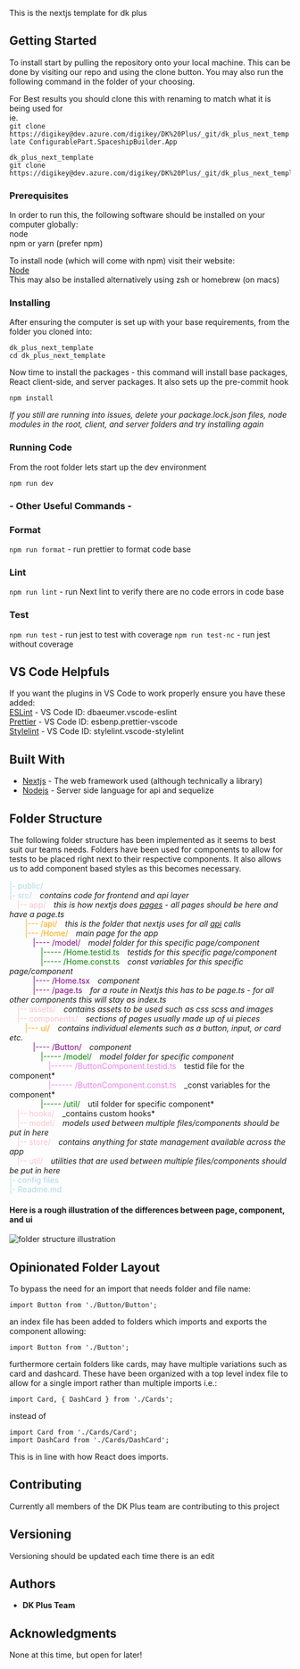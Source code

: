 This is the nextjs template for dk plus

## Getting Started

To install start by pulling the repository onto your local machine. This can be done by visiting our repo and using the clone button.
You may also run the following command in the folder of your choosing.

For Best results you should clone this with renaming to match what it is being used for  
ie.  
`git clone https://digikey@dev.azure.com/digikey/DK%20Plus/_git/dk_plus_next_template ConfigurablePart.SpaceshipBuilder.App`

```
dk_plus_next_template
git clone https://digikey@dev.azure.com/digikey/DK%20Plus/_git/dk_plus_next_template
```

### Prerequisites

In order to run this, the following software should be installed on your computer globally:  
node  
npm or yarn (prefer npm)

To install node (which will come with npm) visit their website:  
[Node](https://nodejs.dev/)  
This may also be installed alternatively using zsh or homebrew (on macs)

### Installing

After ensuring the computer is set up with your base requirements, from the folder you cloned into:

```
dk_plus_next_template
cd dk_plus_next_template
```

Now time to install the packages - this command will install base packages, React client-side, and server packages. It also sets up the pre-commit hook

```
npm install
```

_If you still are running into issues, delete your package.lock.json files, node modules in the root, client, and server folders and try installing again_

### Running Code

From the root folder lets start up the dev environment

```
npm run dev
```

### - Other Useful Commands -

### Format

`npm run format` - run prettier to format code base

### Lint

`npm run lint` - run Next lint to verify there are no code errors in code base

### Test

`npm run test` - run jest to test with coverage
`npm run test-nc` - run jest without coverage

## VS Code Helpfuls

If you want the plugins in VS Code to work properly ensure you have these added:  
[ESLint](https://marketplace.visualstudio.com/items?itemName=dbaeumer.vscode-eslint) - VS Code ID: dbaeumer.vscode-eslint  
[Prettier](https://marketplace.visualstudio.com/items?itemName=esbenp.prettier-vscode) - VS Code ID: esbenp.prettier-vscode  
[Stylelint](https://marketplace.visualstudio.com/items?itemName=stylelint.vscode-stylelint) - VS Code ID: stylelint.vscode-stylelint

## Built With

-   [Nextjs](https://nextjs.org/) - The web framework used (although technically a library)
-   [Nodejs](https://nodejs.org/en/) - Server side language for api and sequelize

## Folder Structure

The following folder structure has been implemented as it seems to best suit our teams needs. Folders have been used for components to allow for tests to be placed right next to their respective components. It also allows us to add component based styles as this becomes necessary.

<span style="color:lightblue">|- public/</span>  
<span style="color:lightblue">|- src/</span>&emsp;_contains code for frontend and api layer_  
<span style="color:pink">&emsp;|-- app/</span>&emsp;_this is how nextjs does <a href="https://nextjs.org/docs/app/building-your-application/routing/defining-routes">pages</a> - all pages should be here and have a page.ts_  
<span style="color:orange">&emsp;&emsp;|--- /api/</span>&emsp;_this is the folder that nextjs uses for all <a href="https://nextjs.org/docs/app/building-your-application/routing/route-handlers">api</a> calls_  
<span style="color:orange">&emsp;&emsp;|--- /Home/</span>&emsp;_main page for the app_  
<span style="color:purple">&emsp;&emsp;&emsp;|---- /model/</span>&emsp;_model folder for this specific page/component_  
<span style="color:green">&emsp;&emsp;&emsp;&emsp;|----- /Home.testid.ts</span>&emsp;_testids for this specific page/component_  
<span style="color:green">&emsp;&emsp;&emsp;&emsp;|----- /Home.const.ts</span>&emsp;_const variables for this specific page/component_  
<span style="color:purple">&emsp;&emsp;&emsp;|---- /Home.tsx</span>&emsp;_component_  
<span style="color:purple">&emsp;&emsp;&emsp;|---- /page.ts</span>&emsp;_for a route in Nextjs this has to be page.ts - for all other components this will stay as index.ts_  
<span style="color:pink">&emsp;|-- assets/</span>&emsp;_contains assets to be used such as css scss and images_  
<span style="color:pink">&emsp;|-- components/</span>&emsp;_sections of pages usually made up of ui pieces_  
<span style="color:orange">&emsp;&emsp;|--- ui/</span>&emsp;_contains individual elements such as a button, input, or card etc._  
<span style="color:purple">&emsp;&emsp;&emsp;|---- /Button/</span>&emsp;_component_  
<span style="color:green">&emsp;&emsp;&emsp;&emsp;|----- /model/</span>&emsp;_model folder for specific component_  
<span style="color:violet">&emsp;&emsp;&emsp;&emsp;&emsp;|------ /ButtonComponent.testid.ts</span>&emsp;testid file for the component*  
<span style="color:violet">&emsp;&emsp;&emsp;&emsp;&emsp;|------ /ButtonComponent.const.ts</span>&emsp;\_const variables for the component*  
<span style="color:green">&emsp;&emsp;&emsp;&emsp;|----- /util/</span>&emsp;util folder for specific component*  
<span style="color:pink">&emsp;|-- hooks/</span>&emsp;\_contains custom hooks*  
<span style="color:pink">&emsp;|-- model/</span>&emsp;_models used between multiple files/components should be put in here_  
<span style="color:pink">&emsp;|-- store/</span>&emsp;_contains anything for state management available across the app_  
<span style="color:pink">&emsp;|-- util/</span>&emsp;_utilities that are used between multiple files/components should be put in here_  
<span style="color:lightblue">|- config files</span>  
<span style="color:lightblue">|- Readme.md</span>

#### Here is a rough illustration of the differences between page, component, and ui

![folder structure illustration](/src/assets/images/folder-structure.png)

## Opinionated Folder Layout

To bypass the need for an import that needs folder and file name:

```
import Button from './Button/Button';
```

an index file has been added to folders which imports and exports the component allowing:

```
import Button from './Button';
```

furthermore certain folders like cards, may have multiple variations such as card and dashcard. These have been organized with a top level index file to allow for a single import rather than multiple imports i.e.:

```
import Card, { DashCard } from './Cards';
```

instead of

```
import Card from './Cards/Card';
import DashCard from './Cards/DashCard';
```

This is in line with how React does imports.

## Contributing

Currently all members of the DK Plus team are contributing to this project

## Versioning

Versioning should be updated each time there is an edit

## Authors

-   **DK Plus Team**

## Acknowledgments

None at this time, but open for later!
